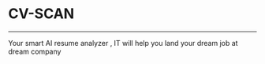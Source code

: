 # CV-SCAN
---
Your smart AI resume analyzer , IT will help you land your dream job at dream company

